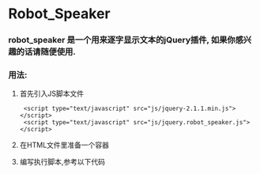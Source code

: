 # Robot_Speaker

### robot_speaker 是一个用来逐字显示文本的jQuery插件, 如果你感兴趣的话请随便使用.

### 用法:

1. 首先引入JS脚本文件

   ```
    <script type="text/javascript" src="js/jquery-2.1.1.min.js"></script>
    <script type="text/javascript" src="js/jquery.robot_speaker.js"></script>
   ```

2. 在HTML文件里准备一个容器

    <div class="robot-speaker"></div>

3. 编写执行脚本,参考以下代码

    <script type="text/javascript">
        $(document).ready(function() {
            $container = $(".robot-speaker");

			//初始化
            $container.init_robot({
          	  container: $container, //设置容器
          	  interval: 300,		 //字符显示时间间隔
          	  pausekey: '`',		 //设置停顿字符
          	  deletekey: '@'		 //设置清除字符
            });

            $container.mouseenter(function() {
          	  $(this).speak("hello,` world!``@I'm Robot Speaker!");
            });

            $container.mouseleave(function() {
          	  $(this).nospeak().html('');
            });
        });
    </script>

